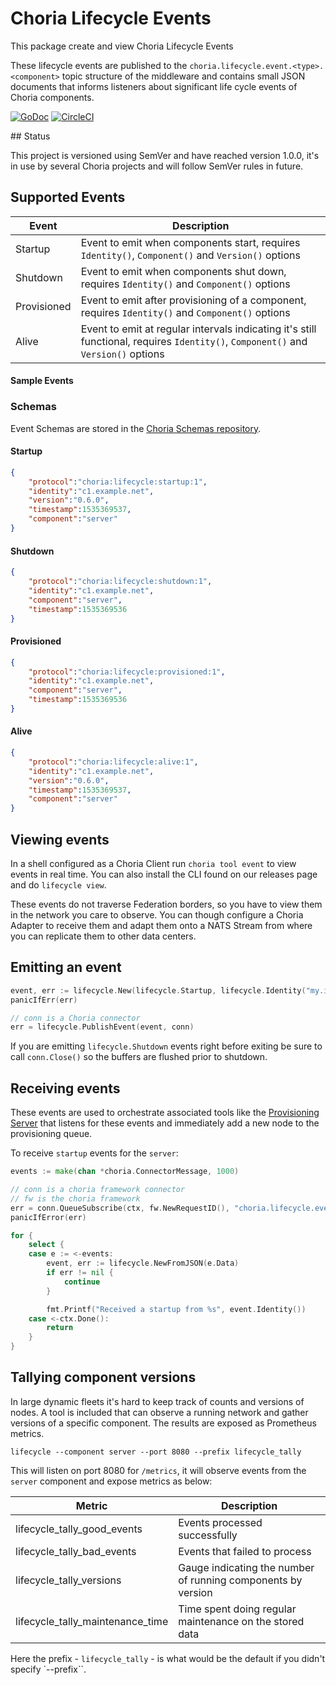 # Choria Lifecycle Events

This package create and view Choria Lifecycle Events

These lifecycle events are published to the `choria.lifecycle.event.<type>.<component>` topic structure of the middleware and contains small JSON documents that informs listeners about significant life cycle events of Choria components.

[![GoDoc](https://godoc.org/github.com/choria-io/go-lifecycle?status.svg)](https://godoc.org/github.com/choria-io/go-lifecycle) [![CircleCI](https://circleci.com/gh/choria-io/go-lifecycle/tree/master.svg?style=svg)](https://circleci.com/gh/choria-io/go-lifecycle/tree/master)

## Status

This project is versioned using SemVer and have reached version 1.0.0, it's in use by several Choria projects and will follow SemVer rules in future.

## Supported Events

|Event|Description|
|-----|-----------|
|Startup|Event to emit when components start, requires `Identity()`, `Component()` and `Version()` options|
|Shutdown|Event to emit when components shut down, requires `Identity()` and `Component()` options|
|Provisioned|Event to emit after provisioning of a component, requires `Identity()` and `Component()` options|
|Alive|Event to emit at regular intervals indicating it's still functional, requires `Identity()`, `Component()` and `Version()` options|

#### Sample Events
### Schemas

Event Schemas are stored in the [Choria Schemas repository](https://github.com/choria-io/schemas/tree/master/choria/lifecycle).

#### Startup

```json
{
    "protocol":"choria:lifecycle:startup:1",
    "identity":"c1.example.net",
    "version":"0.6.0",
    "timestamp":1535369537,
    "component":"server"
}
```

#### Shutdown

```json
{
    "protocol":"choria:lifecycle:shutdown:1",
    "identity":"c1.example.net",
    "component":"server",
    "timestamp":1535369536
}
```

#### Provisioned

```json
{
    "protocol":"choria:lifecycle:provisioned:1",
    "identity":"c1.example.net",
    "component":"server",
    "timestamp":1535369536
}
```

#### Alive

```json
{
    "protocol":"choria:lifecycle:alive:1",
    "identity":"c1.example.net",
    "version":"0.6.0",
    "timestamp":1535369537,
    "component":"server"
}
```

## Viewing events

In a shell configured as a Choria Client run `choria tool event` to view events in real time. You can also install the CLI found on our releases page and do `lifecycle view`.

These events do not traverse Federation borders, so you have to view them in the network you care to observe.  You can though configure a Choria Adapter to receive them and adapt them onto a NATS Stream from where you can replicate them to other data centers.

## Emitting an event

```go
event, err := lifecycle.New(lifecycle.Startup, lifecycle.Identity("my.identity"), lifecycle.Component("my_app"), lifecycle.Version("0.0.1"))
panicIfErr(err)

// conn is a Choria connector
err = lifecycle.PublishEvent(event, conn)
```

If you are emitting `lifecycle.Shutdown` events right before exiting be sure to call `conn.Close()` so the buffers are flushed prior to shutdown.

## Receiving events

These events are used to orchestrate associated tools like the [Provisioning Server](https://github.com/choria-io/provisioning-agent) that listens for these events and immediately add a new node to the provisioning queue.

To receive `startup` events for the `server`:

```go
events := make(chan *choria.ConnectorMessage, 1000)

// conn is a choria framework connector
// fw is the choria framework
err = conn.QueueSubscribe(ctx, fw.NewRequestID(), "choria.lifecycle.event.startup.server", "", events)
panicIfError(err)

for {
    select {
    case e := <-events:
        event, err := lifecycle.NewFromJSON(e.Data)
        if err != nil {
            continue
        }

        fmt.Printf("Received a startup from %s", event.Identity())
    case <-ctx.Done():
        return
    }
}
```

## Tallying component versions

In large dynamic fleets it's hard to keep track of counts and versions of nodes. A tool is included that can observe a running network and gather versions of a specific component.  The results are exposed as Prometheus metrics.

```
lifecycle --component server --port 8080 --prefix lifecycle_tally
```

This will listen on port 8080 for `/metrics`, it will observe events from the `server` component and expose metrics as below:

|Metric|Description|
|------|-----------|
|lifecycle_tally_good_events|Events processed successfully|
|lifecycle_tally_bad_events|Events that failed to process|
|lifecycle_tally_versions|Gauge indicating the number of running components by version|
|lifecycle_tally_maintenance_time|Time spent doing regular maintenance on the stored data|

Here the prefix - `lifecycle_tally` - is what would be the default if you didn't specify `--prefix``.